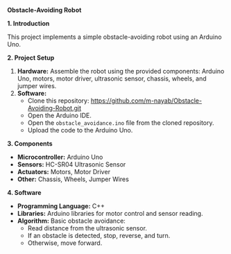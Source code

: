 **Obstacle-Avoiding Robot**

**1. Introduction**

This project implements a simple obstacle-avoiding robot using an Arduino Uno. 

**2. Project Setup**

1. **Hardware:** Assemble the robot using the provided components: Arduino Uno, motors, motor driver, ultrasonic sensor, chassis, wheels, and jumper wires.
2. **Software:** 
   - Clone this repository: https://github.com/m-nayab/Obstacle-Avoiding-Robot.git
   - Open the Arduino IDE.
   - Open the `obstacle_avoidance.ino` file from the cloned repository.
   - Upload the code to the Arduino Uno.

**3. Components**

* **Microcontroller:** Arduino Uno
* **Sensors:** HC-SR04 Ultrasonic Sensor
* **Actuators:** Motors, Motor Driver
* **Other:** Chassis, Wheels, Jumper Wires



**4. Software**

* **Programming Language:** C++
* **Libraries:** Arduino libraries for motor control and sensor reading.
* **Algorithm:** Basic obstacle avoidance: 
    - Read distance from the ultrasonic sensor.
    - If an obstacle is detected, stop, reverse, and turn.
    - Otherwise, move forward.
